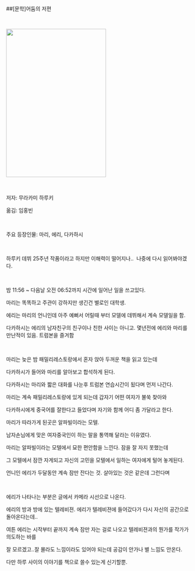 ##[문학]어둠의 저편
						<div id="postViewArea">						<div id="postViewArea">						<div id="post-view220299701168" class="post-view pcol2 _param(1) _postViewArea220299701168">						<div id="post-view220299701168" class="post-view pcol2 _param(1) _postViewArea220299701168">							 <p>&nbsp;</p><p><img src="http://postfiles12.naver.net/20150314_75/skyalzza_1426302849932qTsS3_JPEG/4482647.jpg?type=w2" width="270" height="400" style="cursor: pointer; rwidth: 270px; rheight: 400px" id="20150314_75/skyalzza_1426302849932qTsS3_JPEG/4482647.jpg" onclick="popview(this, '90000003_00000000000000334AE2ABB0')" alt="" class="_photoImage"></p><p>&nbsp;</p><p>저자: 무라카미 하루키</p><p>옮김: 임홍빈</p><p>&nbsp;</p><p>주요 등장인물: 마리, 에리, 다카하시</p><p>&nbsp;</p><p>하루키 데뷔 25주년 작품이라고 하지만 이해력이 떨어지나..&nbsp; 나중에 다시 읽어봐야겠다.</p><p>&nbsp;</p><p>밤 11:56 ~ 다음날 오전 06:52까지 시간에 일어난 일을 쓰고있다.</p><p>마리는 똑똑하고&nbsp;주관이 강하지만&nbsp;생긴건 별로인 대학생.</p><p>에리는 마리의 언니인데 아주 예뻐서 어릴때 부터 모델에 데뷔해서 계속 모델일을 함.</p><p>다카하시는 에리의 남자친구의 친구이나 친한 사이는 아니고. 몇년전에 에리와 마리를 만난적이 있음. 트럼본을 즐겨함</p><p>&nbsp;</p><p>마리는 늦은 밤 패밀리레스토랑에서&nbsp;혼자 앉아 두꺼운 책을 읽고 있는데</p><p>다카하시가 들어와 마리를 알아보고 합석하게 된다.</p><p>다카하시는 마리와 짧은 대화를 나눈후 트럼본 연습시간이 됬다며 먼저 나간다.</p><p>마리는 계속 패밀리레스토랑에 있게 되는데 갑자기 어떤 여자가 불쑥 찾아와</p><p>다카하시에게 중국어를 잘한다고 들었다며 자기와 함께 어디 좀 가달라고 한다.</p><p>마리가 따라가게 된곳은 알파빌이라는 모텔.</p><p>남자손님에게 맞은 여자중국인이 하는 말을 통역해 달라는 이유였다.</p><p>마리는 알파빌이라는 모텔에서 묘한 편안함을 느낀다. 잠을 잘 자지 못했는데</p><p>그 모텔에서 잠깐 자게되고 자신의 고민을 모텔에서 일하는 여자에게 털어 놓게된다.</p><p>언니인 에리가 두달동안 계속 잠만 잔다는 것. 살아있는 것은 같은데 그런다며</p><p>&nbsp;</p><p>에리가 나타나는 부분은 글에서 카메라 시선으로 나온다.</p><p>에리의 방과 방에 있는 텔레비젼. 에리가 텔레비젼에 들어갔다가 다시 자신의 공간으로 돌아온다는데..</p><p>여튼 에리는 시작부터 끝까지 계속 잠만 자는 걸로 나오고 텔레비젼과의 뭔가를 작가가 의도하는 바를</p><p>잘 모르겠고..잘 몰라도 느낌이라도 있어야 되는데 공감이 안가나 별 느낌도 안온다.</p><p>다만 하루 사이의 이야기를 책으로 쓸수 있는게 신기할뿐.</p><p>&nbsp;</p><p>&nbsp;</p><p>&nbsp;</p><p>&nbsp;</p><p>&nbsp;</p><p>&nbsp;</p><p>&nbsp;</p><p>&nbsp;</p><p>&nbsp;</p><p>&nbsp;</p>						</div>						</div>